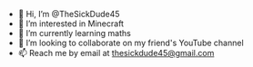- 👋 Hi, I’m @TheSickDude45
- 👀 I’m interested in Minecraft
- 🌱 I’m currently learning maths
- 💞️ I’m looking to collaborate on my friend's YouTube channel
- 📫 Reach me by email at thesickdude45@gmail.com
